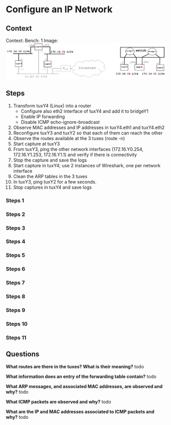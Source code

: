 # Configure an IP Network

## Context
Context:
Bench: 1
Image:
![alt text](image-2.png)

## Steps
1. Transform tuxY4 (Linux) into a router
    - Configure also eth2 interface of tuxY4 and add it to bridgeY1
    - Enable IP forwarding
    - Disable ICMP echo-ignore-broadcast
2. Observe MAC addresses and IP addresses in tuxY4.eth1 and tuxY4.eth2
3. Reconfigure tuxY3 and tuxY2 so that each of them can reach the other
4. Observe the routes available at the 3 tuxes (route -n)
5. Start capture at tuxY3
6. From tuxY3, ping the other network interfaces (172.16.Y0.254, 172.16.Y1.253, 172.16.Y1.1) and verify if there is connectivity
7. Stop the capture and save the logs
8. Start capture in tuxY4; use 2 instances of Wireshark, one per network interface
9. Clean the ARP tables in the 3 tuxes
10. In tuxY3, ping tuxY2 for a few seconds.
11. Stop captures in tuxY4 and save logs



### Steps 1

### Steps 2

### Steps 3

### Steps 4

### Steps 5

### Steps 6

### Steps 7

### Steps 8

### Steps 9

### Steps 10

### Steps 11



## Questions

**What routes are there in the tuxes? What is their meaning?**
todo

**What information does an entry of the forwarding table contain?**
todo

**What ARP messages, and associated MAC addresses, are observed and why?**
todo

**What ICMP packets are observed and why?**
todo

**What are the IP and MAC addresses associated to ICMP packets and why?**
todo

